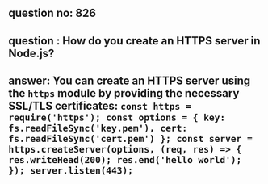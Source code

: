 
      
## question no: 826

## question : How do you create an HTTPS server in Node.js?

## answer: You can create an HTTPS server using the `https` module by providing the necessary SSL/TLS certificates: `const https = require('https'); const options = { key: fs.readFileSync('key.pem'), cert: fs.readFileSync('cert.pem') }; const server = https.createServer(options, (req, res) => { res.writeHead(200); res.end('hello world'); }); server.listen(443);`
      